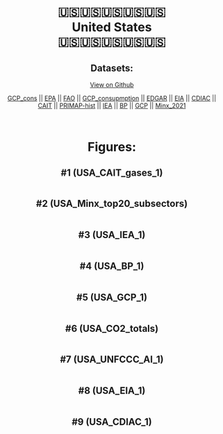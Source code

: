 
<center>
<h1 align="center">
🇺🇸🇺🇸🇺🇸🇺🇸🇺🇸
<br>
United States
<br>
🇺🇸🇺🇸🇺🇸🇺🇸🇺🇸
</h1>
<h2>Datasets:</h2>
<p><a href="https://github.com/dquintani/GreenhouseData/tree/master/country_data/USA_United States/data">View on Github</a>
<br></p><p><a href="data/USA_GCP_cons.csv">GCP_cons</a> || <a href="data/USA_EPA.csv">EPA</a> || <a href="data/USA_FAO.csv">FAO</a> || <a href="data/USA_GCP_consupmption.csv">GCP_consupmption</a> || <a href="data/USA_EDGAR.csv">EDGAR</a> || <a href="data/USA_EIA.csv">EIA</a> || <a href="data/USA_CDIAC.csv">CDIAC</a> || <a href="data/USA_CAIT.csv">CAIT</a> || <a href="data/USA_PRIMAP-hist.csv">PRIMAP-hist</a> || <a href="data/USA_IEA.csv">IEA</a> || <a href="data/USA_BP.csv">BP</a> || <a href="data/USA_GCP.csv">GCP</a> || <a href="data/USA_Minx_2021.csv">Minx_2021</a></p><p><br></p>
<h1>Figures:</h1><h2>#1 (USA_CAIT_gases_1)</h2>
<p><img alt="" src="figures/USA_CAIT_gases_1.png" /></p><h2>#2 (USA_Minx_top20_subsectors)</h2>
<p><img alt="" src="figures/USA_Minx_top20_subsectors.png" /></p><h2>#3 (USA_IEA_1)</h2>
<p><img alt="" src="figures/USA_IEA_1.png" /></p><h2>#4 (USA_BP_1)</h2>
<p><img alt="" src="figures/USA_BP_1.png" /></p><h2>#5 (USA_GCP_1)</h2>
<p><img alt="" src="figures/USA_GCP_1.png" /></p><h2>#6 (USA_CO2_totals)</h2>
<p><img alt="" src="figures/USA_CO2_totals.png" /></p><h2>#7 (USA_UNFCCC_AI_1)</h2>
<p><img alt="" src="figures/USA_UNFCCC_AI_1.png" /></p><h2>#8 (USA_EIA_1)</h2>
<p><img alt="" src="figures/USA_EIA_1.png" /></p><h2>#9 (USA_CDIAC_1)</h2>
<p><img alt="" src="figures/USA_CDIAC_1.png" /></p>